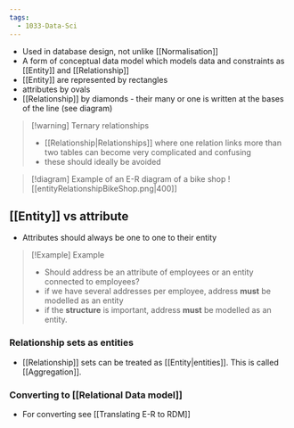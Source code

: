 ```yaml
---
tags:
  - 1033-Data-Sci
---
```

- Used in database design, not unlike [[Normalisation]]
- A form of conceptual data model which models data and constraints as [[Entity]] and [[Relationship]]
- [[Entity]] are represented by rectangles
- attributes by ovals
- [[Relationship]] by diamonds - their many or one is written at the bases of the line (see diagram)

> [!warning] Ternary relationships
> - [[Relationship|Relationships]] where one relation links more than two tables can become very complicated and confusing
> - these should ideally be avoided

> [!diagram] Example of an E-R diagram of a bike shop
> ![[entityRelationshipBikeShop.png|400]]
## [[Entity]] vs attribute
- Attributes should always be one to one to their entity

>[!Example] Example
>- Should address be an attribute of employees or an entity connected to employees?
>- if we have several addresses per employee, address **must** be modelled as an entity
>- if the **structure** is important, address **must** be modelled as an entity.

### Relationship sets as entities
- [[Relationship]] sets can be treated as [[Entity|entities]]. This is called [[Aggregation]].
### Converting to [[Relational Data model]]
- For converting see [[Translating E-R to RDM]]